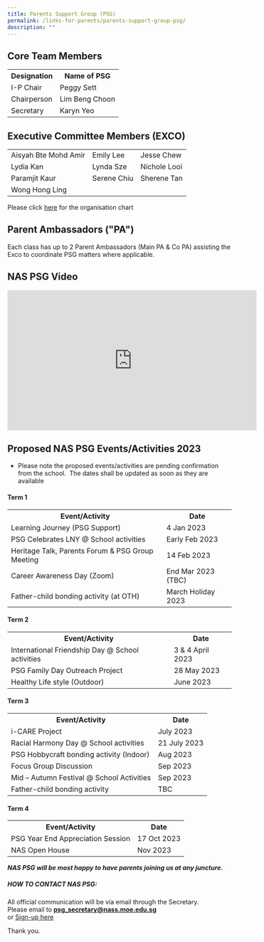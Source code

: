 ```yaml
---
title: Parents Support Group (PSG)
permalink: /links-for-parents/parents-support-group-psg/
description: ""
---
```

Core Team Members
-----------------
<table>
	<tr><th>Designation</th><th>Name of PSG</th></tr>
	<tr><td>I-P Chair</td><td>Peggy Sett</td></tr>
	<tr><td>Chairperson</td><td>Lim Beng Choon</td></tr>
	<tr><td>Secretary</td><td>Karyn Yeo</td></tr>
</table>



Executive Committee Members (EXCO)
----------------------------------
<table>
	<tr>
		<td>Aisyah Bte Mohd Amir</td>
		<td>Emily Lee</td>
		<td>Jesse Chew</td>
	</tr>
	<tr>
		<td>Lydia Kan</td>
		<td>Lynda Sze</td>
		<td>Nichole Looi</td>
	</tr>
	<tr>
		<td>Paramjit Kaur</td>
		<td>Serene Chiu</td>
		<td>Sherene Tan</td>
	</tr>
	<tr>
		<td>Wong Hong Ling</td>
	</tr>
</table>

Please click [here](https://drive.google.com/file/d/1ffPOqqLj18YNNLWvUZ3Us9eMMC7WaLXB/view) for the organisation chart  
  
  

Parent Ambassadors ("PA")
-------------------------

  

Each class has up to 2 Parent Ambassadors (Main PA & Co PA) assisting the Exco to coordinate PSG matters where applicable.

  

NAS PSG Video
-------------
<iframe width="560" height="315" src="https://www.youtube.com/embed/EXJXwg3MbLY" title="YouTube video player" frameborder="0" allow="accelerometer; autoplay; clipboard-write; encrypted-media; gyroscope; picture-in-picture; web-share" allowfullscreen></iframe>

Proposed NAS PSG Events/Activities 2023
-------------------------

* Please note the proposed events/activities are pending confirmation from the school.&nbsp; The dates shall be updated as soon as they are available

#### **Term 1**
<table>
	<tr>
		<th>Event/Activity</th><th>Date</th>
	</tr>
	<tr>
		<td>Learning Journey (PSG Support)</td>
		<td>4 Jan 2023</td>
	</tr>
	<tr>
		<td>PSG Celebrates LNY @ School activities</td>
		<td>Early Feb 2023</td>
	</tr>
	<tr>
		<td>Heritage Talk, Parents Forum & PSG Group Meeting</td>
		<td>14 Feb 2023</td>
	</tr>
	<tr>
		<td>Career Awareness Day (Zoom)</td>
		<td>End Mar 2023 (TBC)</td>
	</tr>
	<tr>
		<td>Father-child bonding activity (at OTH)</td>
		<td>March Holiday 2023</td>
	</tr>
</table>


#### **Term 2**
<table>
	<tr>
		<th>Event/Activity</th><th>Date</th>
	</tr>
	<tr>
		<td>International Friendship Day @ School activities</td>
		<td>3 & 4 April 2023</td>
	</tr>
	<tr>
		<td>PSG Family Day Outreach Project</td>
		<td>28 May 2023</td>
	</tr>
	<tr>
		<td>Healthy Life style (Outdoor)</td>
		<td>June 2023</td>
	</tr>
</table>	


#### **Term 3**
<table>
	<tr>
		<th>Event/Activity</th><th>Date</th>
	</tr>
	<tr>
		<td>i-CARE Project</td>
		<td>July 2023</td>
	</tr>
	<tr>
		<td>Racial Harmony Day @ School activities</td>
		<td>21 July 2023</td>
	</tr>
	<tr>
		<td>PSG Hobbycraft bonding activity (Indoor)</td>
		<td>Aug 2023</td>
	</tr>
	<tr>
		<td>Focus Group Discussion</td>
		<td>Sep 2023</td>
	</tr>
	<tr>
		<td>Mid – Autumn Festival @ School Activities</td>
		<td>Sep 2023</td>
	</tr>
	<tr>
		<td>Father-child bonding activity</td>
		<td>TBC</td>
	</tr>
</table>

#### **Term 4**
<table>
	<tr>
		<th>Event/Activity</th><th>Date</th>
	</tr>
	<tr>
		<td>PSG Year End Appreciation Session</td>
		<td>17 Oct 2023</td>
	</tr>
	<tr>
		<td>NAS Open House</td>
		<td>Nov 2023</td>
	</tr>
</table>


**_NAS PSG will be most happy to have parents joining us at any juncture._**

##### **HOW TO CONTACT NAS PSG:**

All official communication will be via email through the Secretary.<br>
Please email to
[**psg\_secretary@nass.moe.edu.sg**](mailto:psg_secretary@nass.moe.edu.sg)<br>
or [Sign-up here](https://go.gov.sg/naspsg)

Thank you.
